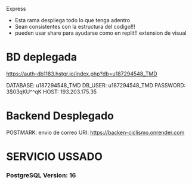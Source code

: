 Express

- Esta rama despliega todo lo que tenga adentro
- Sean consistentes con la estructura del codigo!!!
- pueden usar share para ayudarse como en replit!! extension de visual
# BD deplegada

<https://auth-db1183.hstgr.io/index.php?db=u187294548_TMD>

DATABASE: u187294548_TMD
DB_USER: u187294548_TMD
PASSWORD: 3$03qKU^^qK
HOST: 193.203.175.35

# Backend Desplegado

POSTMARK: envio de correo
URI: <https://backen-ciclismo.onrender.com>

# SERVICIO USSADO

### PostgreSQL Version: 16
